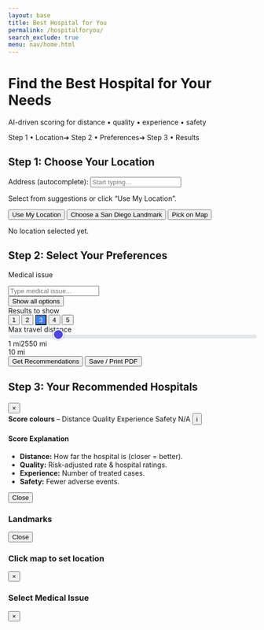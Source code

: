 ```yaml
---
layout: base
title: Best Hospital for You
permalink: /hospitalforyou/
search_exclude: true
menu: nav/home.html
---
```



<!--────────── CDN IMPORTS ──────────-->
<link rel="stylesheet" href="https://unpkg.com/leaflet/dist/leaflet.css"/>
<link rel="stylesheet" href="https://unpkg.com/leaflet-routing-machine@3.2.12/dist/leaflet-routing-machine.css"/>
<script src="https://unpkg.com/leaflet/dist/leaflet.js"></script>
<script src="https://unpkg.com/leaflet-routing-machine@3.2.12/dist/leaflet-routing-machine.js"></script>
<script src="https://cdnjs.cloudflare.com/ajax/libs/Chart.js/4.4.1/chart.umd.min.js"></script>


<!--────────── GLOBAL STYLE PATCHES ──────────-->
<style>
:root{--track:#e5e7eb;--thumb:#4f46e5;--fill:#4f46e5}


/* slider + mini-bars (unchanged) */
input[type=range]{-webkit-appearance:none;width:100%;height:8px;border-radius:4px;background:var(--track)}
input[type=range]::-webkit-slider-thumb{-webkit-appearance:none;height:22px;width:22px;border-radius:50%;background:var(--thumb);border:2px solid #fff;cursor:pointer;box-shadow:0 0 3px rgb(0 0 0/.4);margin-top:-7px;transition:.2s}
input[type=range]::-webkit-slider-thumb:hover{transform:scale(1.15)}
.bar{height:8px;border-radius:4px;display:flex;overflow:hidden}.bar span{display:block;height:100%}
.bar span[data-tip]{position:relative}
.bar span[data-tip]::after{content:attr(data-tip);position:absolute;bottom:110%;left:50%;transform:translateX(-50%);white-space:nowrap;font-size:10px;padding:2px 4px;border-radius:4px;background:#111;color:#fff;opacity:0;pointer-events:none;transition:.15s}
.bar span[data-tip]:hover::after{opacity:1}
.hash{background-image:linear-gradient(135deg,rgba(0,0,0,.17)25%,transparent25%,transparent50%,rgba(0,0,0,.17)50%,rgba(0,0,0,.17)75%,transparent75%,transparent);background-size:8px 8px}


/* suggestions dropdown */
#suggestions, #medical-issue-dropdown {
  position: absolute;
  top: 100%;
  left: 0;
  width: 100%;
  background: #fff;
  border: 1px solid #ccc;
  border-top: none;
  z-index: 1000;
  max-height: 14rem;
  overflow-y: auto;
}
#suggestions div, #medical-issue-dropdown div {
  padding: .5rem .75rem;
  font-size: .9rem;
  cursor: pointer;
  white-space: nowrap;
  text-overflow: ellipsis;
  overflow: hidden;
}
#suggestions div:hover, #medical-issue-dropdown div:hover {
  background: #f0f0f0;
}
.num-results-btn.active {
  background:#3b82f6 !important;
  color:white !important;
}
</style>


<!--────────── HERO ──────────-->
<div class="bg-gradient-to-r from-indigo-600 to-blue-500 py-12">
  <div class="max-w-7xl mx-auto px-4 sm:px-6 lg:px-8 flex items-center justify-between">
    <div class="text-center flex-1">
      <h1 class="text-4xl font-extrabold text-white">Find the Best Hospital for Your Needs</h1>
      <p class="mt-3 text-xl text-indigo-100 max-w-3xl mx-auto">
        AI-driven scoring for distance • quality • experience • safety
      </p>
    </div>
  </div>
</div>


<!--────────── MAIN WRAPPER ──────────-->
<div class="max-w-7xl mx-auto px-4 sm:px-6 lg:px-8 py-8 relative">


  <!-- progress bar -->
  <div class="flex mb-6 items-center justify-center gap-6 text-sm font-semibold">
    <span id="p-step1" class="text-indigo-600">Step 1 • Location</span><span>➔</span>
    <span id="p-step2" class="text-gray-400">Step 2 • Preferences</span><span>➔</span>
    <span id="p-step3" class="text-gray-400">Step 3 • Results</span>
  </div>


  <!-- STEP 1 -------------------------------------------------->
  <div id="step-one" class="bg-white shadow-lg rounded-2xl p-6 mb-10">
    <h2 class="text-2xl font-bold mb-4">Step&nbsp;1: Choose Your Location</h2>


<div class="relative mb-1.5">
      <label for="address-input" class="block text-lg font-medium mb-1.5">Address (autocomplete):</label>
      <input id="address-input" autocomplete="off" type="text" placeholder="Start typing…" class="border border-gray-300 bg-white rounded-md px-4 py-2 w-full">
      <div id="suggestions" class="hidden"></div>
    </div>
    <p class="text-sm text-gray-500">Select from suggestions or click “Use My Location”.</p>


 <div class="flex flex-wrap gap-3 mt-4 mb-3">
      <button id="geo-btn"              class="bg-gray-200 hover:bg-gray-300 text-gray-800 px-4 py-2 rounded-md shadow">Use My Location</button>
      <button id="choose-landmark-btn"  class="bg-gray-800 hover:bg-gray-900 text-white px-4 py-2 rounded-md shadow">Choose a San Diego Landmark</button>
      <button id="select-on-map-btn"    class="bg-indigo-600 hover:bg-indigo-700 text-white px-4 py-2 rounded-md shadow">Pick on Map</button>
    </div>


<div id="user-map" class="w-full h-64 rounded-md mb-2 shadow-inner"></div>
    <p id="location-status" class="font-medium">No location selected yet.</p>
  </div>


  <!-- STEP 2 -------------------------------------------------->
  <div id="step-two" class="hidden bg-white shadow-lg rounded-2xl p-6 mb-10">
    <h2 class="text-2xl font-bold mb-6">Step&nbsp;2: Select Your Preferences</h2>
    <div class="grid grid-cols-1 md:grid-cols-4 gap-6">
      <!-- left -->
      <div class="md:col-span-2 grid gap-8">
        <div>
          <p class="text-lg font-medium mb-2">Medical issue</p>
          <div class="flex items-center">
            <div class="flex-grow">
              <div class="relative">
                <input id="medical-issue-input" type="text" placeholder="Type medical issue..." 
                       class="border border-gray-300 bg-white rounded-md px-4 py-3 h-12 w-full">
                <div id="medical-issue-dropdown" class="absolute top-full left-0 w-full bg-white border border-t-0 rounded-b-md shadow-lg hidden"></div>
              </div>
            </div>
            <button id="show-all-issues-btn" class="ml-2 px-3 py-2 bg-blue-700 text-white rounded-md shadow">
              Show all options
            </button>
          </div>
        </div>
        <div>
          <label class="font-medium block mb-1.5">Results to show</label>
          <div class="flex gap-2">
            <button class="num-results-btn bg-gray-200 dark:bg-gray-600 hover:bg-gray-300 dark:hover:bg-gray-500 text-gray-800 dark:text-gray-200 px-4 py-2 rounded-md shadow" data-value="1">1</button>
            <button class="num-results-btn bg-gray-200 dark:bg-gray-600 hover:bg-gray-300 dark:hover:bg-gray-500 text-gray-800 dark:text-gray-200 px-4 py-2 rounded-md shadow" data-value="2">2</button>
            <button class="num-results-btn bg-blue-600 text-white px-4 py-2 rounded-md shadow active" data-value="3">3</button>
            <button class="num-results-btn bg-gray-200 dark:bg-gray-600 hover:bg-gray-300 dark:hover:bg-gray-500 text-gray-800 dark:text-gray-200 px-4 py-2 rounded-md shadow" data-value="4">4</button>
            <button class="num-results-btn bg-gray-200 dark:bg-gray-600 hover:bg-gray-300 dark:hover:bg-gray-500 text-gray-800 dark:text-gray-200 px-4 py-2 rounded-md shadow" data-value="5">5</button>
          </div>
        </div>
      </div>
      <!-- right – stylish blue slider -->
      <div class="md:col-span-2 flex flex-col">
        <label class="block text-xl font-medium mb-4">Max travel distance</label>
        <input type="range" id="distance-range" min="1" max="50" value="10" oninput="document.getElementById('distance-readout').textContent=this.value+' mi'">
        <div class="flex justify-between text-xs text-gray-500 mt-1"><span>1 mi</span><span>25</span><span>50 mi</span></div>
        <span id="distance-readout" class="font-semibold mt-2 self-center">10 mi</span>
      </div>
    </div>


<div class="mt-10 flex justify-center gap-4">
      <button id="find-hospitals-btn" class="bg-pink-600 hover:bg-pink-700 text-white font-bold py-3 px-10 rounded-md shadow-lg text-xl">Get Recommendations</button>
      <button id="print-btn"           class="bg-gray-200 dark:bg-gray-600 hover:bg-gray-300 dark:hover:bg-gray-500 text-gray-800 dark:text-gray-200 px-4 rounded-md shadow">Save / Print PDF</button>
    </div>
  </div>


  <!-- STEP 3 -------------------------------------------------->
  <div id="results" class="hidden">
    <h2 class="text-2xl font-bold mb-6">Step&nbsp;3: Your Recommended Hospitals</h2>
    <div id="hospital-list" class="grid md:grid-cols-2 gap-6 mb-6"></div>
    <div id="map" class="hidden w-full h-96 rounded-lg shadow-inner"></div>
  </div>
</div>


<!--────────── CHART MODAL, LEGEND, LANDMARK & PICK MODALS (unchanged markup) ──────────-->
<!-- … identical to previous version … -->


<!-- CHART MODAL -->
<div id="chart-modal" class="fixed inset-0 bg-black/50 hidden items-center justify-center z-50">
  <div class="bg-white dark:bg-gray-800 p-6 rounded-lg shadow-2xl relative w-80">
    <h4 id="chart-title" class="font-bold mb-2 text-center"></h4>
    <canvas id="chart-canvas"></canvas>
    <div id="chart-stats" class="mt-3 text-xs text-gray-700 dark:text-gray-300"></div>
    <button id="close-chart" class="absolute top-2 right-3 text-xl hover:text-red-600">&times;</button>
  </div>
</div>


<!-- LEGEND -->
<div class="fixed bottom-4 right-4 bg-white dark:bg-gray-800 rounded-lg shadow px-3 py-2 text-xs text-gray-700 dark:text-gray-200 flex items-center">
  <strong>Score colours</strong> –
  <span class="inline-block w-3 h-3 bg-teal-500 mr-1"></span>Distance
  <span class="inline-block w-3 h-3 bg-indigo-500 mr-1"></span>Quality
  <span class="inline-block w-3 h-3 bg-amber-500 mr-1"></span>Experience
  <span class="inline-block w-3 h-3 bg-rose-500 mr-1"></span>Safety
  <span class="inline-block w-3 h-3 bg-gray-400 mr-1 hash"></span>N/A
  <button id="legend-info-btn" class="ml-2 p-1 hover:bg-gray-200 dark:hover:bg-gray-700 rounded-full text-gray-500 dark:text-gray-400" aria-label="Show score key">ℹ️</button>
</div>


<!-- LEGEND INFO MODAL -->
<div id="legend-info-modal" class="fixed inset-0 bg-black/50 hidden items-center justify-center z-50">
  <div class="bg-white dark:bg-gray-800 p-6 rounded-lg shadow-2xl max-w-md">
    <h4 class="font-bold mb-4 text-lg">Score Explanation</h4>
    <ul class="list-disc list-inside text-sm space-y-2">
      <li><strong>Distance:</strong> How far the hospital is (closer = better).</li>
      <li><strong>Quality:</strong> Risk-adjusted rate & hospital ratings.</li>
      <li><strong>Experience:</strong> Number of treated cases.</li>
      <li><strong>Safety:</strong> Fewer adverse events.</li>
    </ul>
    <div class="mt-6 text-right"><button id="close-legend-info" class="px-4 py-2 bg-indigo-600 hover:bg-indigo-700 text-white rounded">Close</button></div>
  </div>
</div>


<!-- LANDMARK MODAL -->
<div id="landmark-modal" class="fixed inset-0 bg-black/50 hidden items-center justify-center z-50">
  <div class="bg-white dark:bg-gray-800 rounded-lg w-[90vw] h-[90vh] flex relative shadow-2xl">
    <aside class="w-64 border-r dark:border-gray-700 p-4 overflow-y-auto">
      <h3 class="text-lg font-bold mb-4">Landmarks</h3>
      <div id="landmark-buttons" class="space-y-2"></div>
      <button id="close-landmark" class="mt-4 text-sm text-gray-600 dark:text-gray-300 hover:text-gray-900">Close</button>
    </aside>
    <div id="landmark-map" class="flex-1"></div>
  </div>
</div>


<!-- PICK MODAL -->
<div id="pick-modal" class="fixed inset-0 bg-black/50 hidden items-center justify-center z-50">
  <div class="bg-white dark:bg-gray-800 rounded-lg w-[90vw] h-[90vh] relative shadow-2xl flex flex-col">
    <h3 class="text-lg font-bold p-4 border-b dark:border-gray-700">Click map to set location</h3>
    <div id="pick-map" class="flex-1"></div>
    <button id="close-pick" class="absolute top-2 right-4 text-xl text-gray-600 dark:text-gray-300 hover:text-gray-900">&times;</button>
  </div>
</div>


<!-- New modal for showing all medical issues with higher z-index and no minimize button -->
<div id="issues-modal" class="fixed inset-0 bg-black/50 hidden items-center justify-center" style="z-index: 9999;">
  <div id="issues-modal-content" class="bg-white dark:bg-gray-800 rounded-lg shadow-xl w-3/4 max-w-xl relative transition-all">
    <div class="flex justify-between items-center p-4 border-b dark:border-gray-700">
      <h3 class="text-xl font-bold">Select Medical Issue</h3>
      <button id="close-issues-btn" class="text-gray-600 hover:text-red-600">&times;</button>
    </div>
    <div id="issues-list" class="p-4 max-h-64 overflow-y-auto">
      <!-- Options will be generated dynamically -->
    </div>
  </div>
</div>


<!--────────── JAVASCRIPT ──────────-->
<script>

  /*==== DATA ====*/
const issuesData={
  'AAA Repair Endo Unrupture':'Elective endovascular aortic aneurysm repair.',
  'AAA Repair Open Unrupture':'Open surgical repair of an unruptured abdominal aortic aneurysm.',
  'Acute Stroke':'Emergency treatment for any stroke type (bleed or clot).',
  'Acute Stroke Hemorrhagic':'Bleeding stroke requiring neuro-critical care.',
  'Acute Stroke Ischemic':'Clot-related stroke (tPA / thrombectomy).',
  'Acute Stroke Subarachnoid':'Bleed around the brain from ruptured aneurysm.',
  'AMI':'Acute myocardial infarction (“heart attack”).',
  'Carotid Endarterectomy':'Surgery to clear carotid-artery plaque.',
  'GI Hemorrhage':'Life-threatening gastrointestinal bleeding.',
  'Heart Failure':'Inpatient care for acute heart-failure decompensation.',
  'Hip Fracture':'Emergency repair of fractured hip.',
  'Isolated CABG Operative Mor':'Coronary-artery bypass graft.',
  'Pancreatic Resection':'Partial / total pancreas removal.',
  'PCI':'Percutaneous coronary intervention (stent).',
  'Pneumonia':'Severe pneumonia management.',
  'Postoperative Sepsis':'Septic complication after surgery.'
};
const landmarks=[
  {name:'Petco Park',lat:32.7073,lng:-117.1566},
  {name:'San Diego Zoo',lat:32.7353,lng:-117.1490},
  {name:'Balboa Park',lat:32.7311,lng:-117.1466},
  {name:'SeaWorld',lat:32.7640,lng:-117.2265},
  {name:'USS Midway',lat:32.7137,lng:-117.1750},
  {name:'La Jolla Cove',lat:32.8504,lng:-117.2727}
];


/*==== STATE ====*/
let userMap,userMarker,chosen;
let landmarkMap,landmarkTemp,pickMap,pickMarker,hospMap,routeCtl;
let selectedIssue='',numResults=3;
const apiURL='http://127.0.0.1:8115/api/predict';


/*==== PROGRESS ====*/
function markStep(n){
  document.getElementById('p-step1').className=n>=1?'text-indigo-600':'text-gray-400';
  document.getElementById('p-step2').className=n>=2?'text-indigo-600':'text-gray-400';
  document.getElementById('p-step3').className=n>=3?'text-indigo-600':'text-gray-400';
}


/*==== MAP INIT ====*/
function initUserMap(){
  userMap=L.map('user-map',{zoomControl:false}).setView([32.7157,-117.1611],12);
  L.tileLayer('https://{s}.tile.openstreetmap.org/{z}/{x}/{y}.png',{maxZoom:19}).addTo(userMap);
}


/*==== SET LOCATION ====*/
function setLoc(lat,lng,label=''){
  chosen={lat,lng};
  if(userMarker)userMap.removeLayer(userMarker);
  userMarker=L.marker([lat,lng]).addTo(userMap);
  userMap.setView([lat,lng],14);
  if(label)userMarker.bindPopup(label).openPopup();
  document.getElementById('location-status').textContent=`Location set ➜ ${label}`; // Fixed template literal
  document.getElementById('step-two').classList.remove('hidden');
  markStep(2);
}


/*==== AUTOCOMPLETE (CA ONLY) ====*/
function initAutocomplete(){
  const input = document.getElementById('address-input');
  const dropdown = document.getElementById('suggestions');
  let debounce;
  input.addEventListener('input', () => {
    clearTimeout(debounce);
    const q = input.value.trim();
    if(q.length < 3){ 
      dropdown.style.display = 'none'; 
      return;
    }
    debounce = setTimeout(async() => {
      try{
        const viewbox = '-124.409591,32.534156,-114.131211,42.009518';
        const url=`https://nominatim.openstreetmap.org/search?format=json&q=${encodeURIComponent(q)}&limit=8&addressdetails=1&viewbox=${viewbox}&bounded=1&countrycodes=us`; // Fixed template literal
        const data=await (await fetch(url)).json();
        dropdown.innerHTML='';
        if(!data.length){ 
          dropdown.style.display = 'none';
          return;
        }
        data.forEach(item=>{
          const div=document.createElement('div');
          div.textContent=item.display_name;
          div.onclick=()=>{
            input.value=item.display_name;
            dropdown.style.display = 'none';
            setLoc(+item.lat,+item.lon,item.display_name);
          };
          dropdown.appendChild(div);
        });
        dropdown.style.display = 'block';
      }catch(e){console.error(e);}
    },250);
  });
  document.addEventListener('click', e=>{
    if(!input.contains(e.target)) dropdown.style.display = 'none';
  });
}


/*==== MEDICAL ISSUE DROPDOWN ====*/
const medicalInput = document.getElementById('medical-issue-input');
const medicalDropdown = document.getElementById('medical-issue-dropdown');
medicalInput.addEventListener('input', function () {
  const searchTerm = this.value.toLowerCase();
  const filtered = Object.keys(issuesData)
    .filter(issue => issue.toLowerCase().includes(searchTerm))
    .sort((a, b) => a.localeCompare(b));
  medicalDropdown.innerHTML = '';
  if (!searchTerm || !filtered.length) {
    medicalDropdown.style.display = 'none';
    return;
  }
  filtered.forEach(issue => {
    const div = document.createElement('div');
    div.textContent = issue;
    div.className = 'hover:bg-gray-100 dark:hover:bg-gray-600';
    div.onclick = () => {
      medicalInput.value = issue;
      selectedIssue = issue;
      medicalDropdown.style.display = 'none';
    };
    medicalDropdown.appendChild(div);
  });
  medicalDropdown.style.display = 'block';
});
document.addEventListener('click', e => {
  if (!medicalInput.contains(e.target)) {
    medicalDropdown.style.display = 'none';
  }
});


/*==== RESULTS BUTTONS ====*/
document.querySelectorAll('.num-results-btn').forEach(btn => {
  btn.addEventListener('click', function() {
    document.querySelectorAll('.num-results-btn').forEach(b => 
      b.classList.remove('active', 'bg-blue-600', 'text-white'));
    this.classList.add('active', 'bg-blue-600', 'text-white');
    numResults = parseInt(this.dataset.value);
  });
});


/*==== GEOLOCATION ====*/
document.getElementById('geo-btn').onclick=()=>{
  if(!navigator.geolocation){alert('Geolocation not supported');return;}
  navigator.geolocation.getCurrentPosition(
    pos=>setLoc(pos.coords.latitude,pos.coords.longitude,'Your location'),
    ()=>alert('Unable to retrieve your location'));
};


/*==== LANDMARK MODAL ====*/
const lmModal=document.getElementById('landmark-modal');
document.getElementById('choose-landmark-btn').onclick=()=>{
  lmModal.classList.replace('hidden','flex');
  document.getElementById('user-map').classList.add('invisible');
  if(!landmarkMap){
    landmarkMap=L.map('landmark-map',{zoomControl:false}).setView([32.7157,-117.1611],11);
    L.tileLayer('https://{s}.tile.openstreetmap.org/{z}/{x}/{y}.png',{maxZoom:19}).addTo(landmarkMap);
  }
};
document.getElementById('close-landmark').onclick=()=>{
  lmModal.classList.replace('flex','hidden');
  document.getElementById('user-map').classList.remove('invisible');
};
const lmBtns=document.getElementById('landmark-buttons');
landmarks.forEach(l=>{
  const btn=document.createElement('button');
  btn.innerHTML=`<span class="inline-block w-2 h-2 bg-indigo-500 rounded-full mr-3"></span>${l.name}`; // Fixed template literal
  btn.className='w-full text-left px-3 py-2 border rounded bg-white dark:bg-gray-700 hover:bg-indigo-50 dark:hover:bg-gray-600 shadow-sm';
  btn.onmouseenter=()=>{
    if(landmarkTemp)landmarkMap.removeLayer(landmarkTemp);
    landmarkTemp=L.marker([l.lat,l.lng]).addTo(landmarkMap);
    landmarkMap.panTo([l.lat,l.lng]);
  };
  btn.onmouseleave=()=>{if(landmarkTemp)landmarkMap.removeLayer(landmarkTemp);};
  btn.onclick=()=>{
    setLoc(l.lat,l.lng,l.name);
    lmModal.classList.replace('flex','hidden');
    document.getElementById('user-map').classList.remove('invisible');
  };
  lmBtns.appendChild(btn);
});


/*==== PICK MAP ====*/
const pickModal=document.getElementById('pick-modal');
document.getElementById('select-on-map-btn').onclick=()=>{
  pickModal.classList.replace('hidden','flex');
  document.getElementById('user-map').classList.add('invisible');
  if(!pickMap){
    pickMap=L.map('pick-map',{zoomControl:false}).setView([32.7157,-117.1611],11);
    L.tileLayer('https://{s}.tile.openstreetmap.org/{z}/{x}/{y}.png',{maxZoom:19}).addTo(pickMap);
    pickMap.on('click',e=>{
      const {lat,lng}=e.latlng;
      if(pickMarker)pickMap.removeLayer(pickMarker);
      pickMarker=L.marker([lat,lng]).addTo(pickMap);
      setTimeout(()=>{
        pickModal.classList.replace('flex','hidden');
        document.getElementById('user-map').classList.remove('invisible');
      },300);
      setLoc(lat,lng,'Custom drop-pin');
    });
  }
};
document.getElementById('close-pick').onclick=()=>{
  pickModal.classList.replace('flex','hidden');
  document.getElementById('user-map').classList.remove('invisible');
};


/*==== PRINT ====*/
document.getElementById('print-btn').onclick=()=>window.print();


/*==== MINI-BAR ====*/
function makeBar(d,q,e,s){
  const cell = (v,c,l) =>
    `<span data-tip="${l}: ${v==null?'N/A':v.toFixed(2)}"`
    + ` style="width:${v==null?5:Math.min(v/40*100,100)}%"`
    + ` class="${v==null?'hash':''} ${c}"></span>`;
  return `<div class="bar mt-2">`
       + cell(d,'bg-teal-500','Distance')
       + cell(q,'bg-indigo-500','Quality')
       + cell(e,'bg-amber-500','Experience')
       + cell(s,'bg-rose-500','Safety')
       + `</div>`;
}


/*==== CHART MODAL ====*/
function showChart(h){
  if(chart) chart.destroy();
  chart = new Chart(ctx, {type:'doughnut',
    data:{
      labels:['Distance','Quality','Experience','Safety'],
      datasets:[{
        data:[h.score_distance??0, h.score_quality??0, h.score_experience??0, h.score_safety??0],
        backgroundColor:['#14b8a6','#6366f1','#f59e0b','#f43f5e'],
        borderWidth:0
      }]
    },
    options:{ plugins:{ legend:{ display:false }}, cutout:'60%' }
  });
  document.getElementById('chart-title').textContent = h.hospital;
  document.getElementById('chart-stats').innerHTML = `
    <table class="w-full">
      <tbody>
        <tr><td>Distance</td><td class="text-right">${(h.score_distance??0).toFixed(2)}</td></tr>
        <tr><td>Quality</td><td class="text-right">${(h.score_quality??0).toFixed(2)}</td></tr>
        <tr><td>Experience</td><td class="text-right">${(h.score_experience??0).toFixed(2)}</td></tr>
        <tr><td>Safety</td><td class="text-right">${(h.score_safety??0).toFixed(2)}</td></tr>
      </tbody>
    </table>`;
  document.getElementById('chart-modal').classList.replace('hidden','flex');
}
document.getElementById('close-chart').onclick=()=>document.getElementById('chart-modal').classList.replace('flex','hidden');


/*==== FIND HOSPITALS ====*/
document.getElementById('find-hospitals-btn').onclick = async () => {
  if (!chosen)      { alert('Choose a location first'); return; }
  if (!selectedIssue){ alert('Select a medical issue'); return; }


  const list = document.getElementById('hospital-list');
  list.innerHTML =
    '<div class="h-24 rounded-lg skel"></div>'.repeat(numResults);
  document.getElementById('results').classList.remove('hidden');
  markStep(3);


  /* fetch */
  const payload = {
    disease: selectedIssue,
    lat: chosen.lat,
    lon: chosen.lng,
    radius: +document.getElementById('distance-range').value,
    limit:  numResults
  };


  const mapDiv = document.getElementById('map');
  mapDiv.classList.add('hidden');
  if (hospMap) hospMap.remove();
  if (routeCtl) { hospMap?.removeControl(routeCtl); routeCtl = null; }


  try {
    const res  = await fetch(apiURL, {
      method:  'POST',
      headers: { 'Content-Type': 'application/json' },
      body:    JSON.stringify(payload)
    });
    const data = await res.json();
    let rows   = data.recommended_hospitals || [];

    if (!rows.length) {
      list.innerHTML = '<p class="text-red-600">No hospitals returned.</p>';
      return;
    }


    /* 1️⃣  Calculate a single composite score and sort DESCENDING */
    rows = rows
      .map(h => {
        const avg =
          ((h.score_distance   ?? 0) +
           (h.score_quality    ?? 0) +
           (h.score_experience ?? 0) +
           (h.score_safety     ?? 0)) / 4;
        return { ...h, avg };
      })
      .sort((a, b) => b.avg - a.avg);          // bigger score → higher rank


    /* 2️⃣  Build map first */
    mapDiv.classList.remove('hidden');
    hospMap = L.map('map', { zoomControl: false })
      .setView([chosen.lat, chosen.lng], 10);
    L.tileLayer(
      'https://{s}.tile.openstreetmap.org/{z}/{x}/{y}.png',
      { maxZoom: 19 }
    ).addTo(hospMap);


    const you = L.marker([chosen.lat, chosen.lng])
      .addTo(hospMap)
      .bindPopup('You');
    you.openPopup();


    const bounds = [[chosen.lat, chosen.lng]];


    /* 3️⃣  Render cards & markers */
    list.innerHTML = '';                       // clear skeletons


    rows.forEach((h, idx) => {
      bounds.push([h.latitude, h.longitude]);
      const card = document.createElement('div');
      card.className = 'p-4 border rounded-lg bg-white dark:bg-gray-700 shadow hover:shadow-md transition';
      
      card.innerHTML = `
        <h3 class="font-bold text-lg mb-1">${idx + 1}. ${h.hospital}</h3>
        <p class="text-sm text-gray-600 dark:text-gray-300">
          Distance ${h.distance_mi} mi • Score ${h.avg.toFixed(2)}
        </p>
        ${makeBar(
          h.score_distance,
          h.score_quality,
          h.score_experience,
          h.score_safety
        )}
        <div class="flex gap-2 items-center text-xs mt-2">
          ${h.phone
            ? `☎ <a href="tel:+1-${h.phone}" class="underline">${h.phone}</a>`
            : ''}
          <button
            class="bg-sky-600 hover:bg-sky-700 text-white px-2 py-1 rounded"
            data-i="${idx}"
            data-lat="${h.latitude}"
            data-lng="${h.longitude}">
            Route
          </button>
          <button
            class="bg-emerald-600 hover:bg-emerald-700 text-white px-2 py-1 rounded"
            onclick='showChart(${JSON.stringify(h)})'>
            Details
          </button>
        </div>
        <p class="text-xs mt-1" id="eta-${idx}"></p>`; // Fixed template literal
      
      list.appendChild(card);


      L.marker([h.latitude, h.longitude])
        .addTo(hospMap)
        .bindPopup(h.hospital);
    });


    hospMap.fitBounds(bounds, { padding: [50, 50] });


    /* 4️⃣  Routing */
    list.querySelectorAll('button[data-i]').forEach(btn => {
      btn.onclick = () => {
        const lat = +btn.dataset.lat,
              lng = +btn.dataset.lng,
              i   = btn.dataset.i;


        if (routeCtl) hospMap.removeControl(routeCtl);


        routeCtl = L.Routing.control({
          waypoints: [
            L.latLng(chosen.lat, chosen.lng),
            L.latLng(lat, lng)
          ],
          router: L.Routing.osrmv1({
            serviceUrl: 'https://router.project-osrm.org/route/v1'
          }),
          lineOptions: {
            addWaypoints: false,
            styles: [{ weight: 5 }]
          },
          show: false,
          addWaypoints: false,
          fitSelectedRoutes: false
        }).addTo(hospMap);


        routeCtl.on('routesfound', e => {
          const mins = Math.round(e.routes[0].summary.totalTime / 60);
          document.getElementById(`eta-${i}`).textContent = // Fixed template literal
            `~${mins} min travel time`;
          hospMap.fitBounds(e.routes[0].bounds, { padding: [30, 30] });
        });
      };
    });
  } catch (err) {
    console.error(err);
    list.innerHTML = `<p class="text-red-600">${err.message}</p>`; // Fixed template literal
  }
};


/*==== LEGEND INFO MODAL ====*/
document.getElementById('legend-info-btn').onclick=()=>document.getElementById('legend-info-modal').classList.replace('hidden','flex');
document.getElementById('close-legend-info').onclick=()=>document.getElementById('legend-info-modal').classList.replace('flex','hidden');
document.getElementById('legend-info-modal').onclick=e=>{
  if(e.target===document.getElementById('legend-info-modal')) document.getElementById('legend-info-modal').classList.replace('flex','hidden');
};


/*==== INIT ====*/
window.addEventListener('DOMContentLoaded',()=>{
  initUserMap();
  initAutocomplete();
  markStep(1);
});
window.addEventListener('DOMContentLoaded', () => {
  // New modal event listeners for "Show all options"
  const showAllBtn = document.getElementById('show-all-issues-btn');
  const issuesModal = document.getElementById('issues-modal');
  const issuesList = document.getElementById('issues-list');
  const medicalInput = document.getElementById('medical-issue-input');

  showAllBtn.addEventListener('click', () => {
    issuesList.innerHTML = '';
    Object.keys(issuesData).sort().forEach(issue => {
      const item = document.createElement('div');
      item.className = "p-2 cursor-pointer hover:bg-gray-100 dark:hover:bg-gray-700 flex justify-between items-center";
      item.textContent = issue;
      item.addEventListener('click', () => {
        medicalInput.value = issue;
        selectedIssue = issue;
        const checkmark = document.createElement('span');
        checkmark.innerHTML = "&#10004;";
        checkmark.className = "text-green-500 text-2xl ml-2";
        item.appendChild(checkmark);
        setTimeout(() => {
          checkmark.remove();
          issuesModal.style.display = 'none';
        }, 1500);
      });
      issuesList.appendChild(item);
    });
    issuesModal.style.display = 'flex';
  });

  document.getElementById('close-issues-btn').addEventListener('click', () => {
    issuesModal.style.display = 'none';
  });
});
</script>
